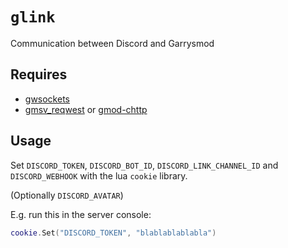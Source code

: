 # ``glink``
Communication between Discord and Garrysmod

## Requires
* [gwsockets](https://github.com/FredyH/GWSockets)
* [gmsv_reqwest](https://github.com/WilliamVenner/gmsv_reqwest) or [gmod-chttp](https://github.com/timschumi/gmod-chttp)

## Usage
Set ``DISCORD_TOKEN``, ``DISCORD_BOT_ID``, ``DISCORD_LINK_CHANNEL_ID`` and ``DISCORD_WEBHOOK`` with the lua ``cookie`` library.

(Optionally ``DISCORD_AVATAR``)

E.g. run this in the server console:
```lua
cookie.Set("DISCORD_TOKEN", "blablablablabla")
```